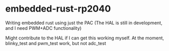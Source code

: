 # embedded-rust-rp2040

Writing embedded rust using just the PAC
(The HAL is still in development, and I need PWM+ADC functionality)

Might contribute to the HAL if I can get this working myself.
At the moment, blinky_test and pwm_test work, but not adc_test
